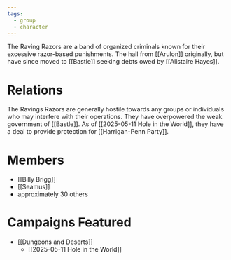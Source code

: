 ```yaml
---
tags:
  - group
  - character
---
```

The Raving Razors are a band of organized criminals known for their excessive razor-based punishments. The hail from [[Arulon]] originally, but have since moved to [[Bastle]] seeking debts owed by [[Alistaire Hayes]].
# Relations

The Ravings Razors are generally hostile towards any groups or individuals who may interfere with their operations. They have overpowered the weak government of [[Bastle]]. As of [[2025-05-11 Hole in the World]], they have a deal to provide protection for [[Harrigan-Penn Party]].

# Members

- [[Billy Brigg]]
- [[Seamus]]
- approximately 30 others

# Campaigns Featured

- [[Dungeons and Deserts]]
	- [[2025-05-11 Hole in the World]]

